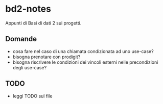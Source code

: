 # bd2-notes

Appunti di Basi di dati 2 sui progetti.

## Domande

- cosa fare nel caso di una chiamata condizionata ad uno use-case?
- bisogna prenotare con prodigit?
- bisogna riscrivere le condizioni dei vincoli esterni nelle precondizioni degli use-case?

## TODO

- leggi TODO sul file

